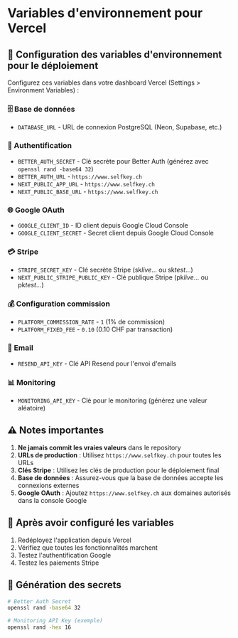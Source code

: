 # Variables d'environnement pour Vercel

## 🚀 Configuration des variables d'environnement pour le déploiement

Configurez ces variables dans votre dashboard Vercel (Settings > Environment Variables) :

### 🗄️ Base de données

- `DATABASE_URL` - URL de connexion PostgreSQL (Neon, Supabase, etc.)

### 🔐 Authentification

- `BETTER_AUTH_SECRET` - Clé secrète pour Better Auth (générez avec `openssl rand -base64 32`)
- `BETTER_AUTH_URL` - `https://www.selfkey.ch`
- `NEXT_PUBLIC_APP_URL` - `https://www.selfkey.ch`
- `NEXT_PUBLIC_BASE_URL` - `https://www.selfkey.ch`

### 🌐 Google OAuth

- `GOOGLE_CLIENT_ID` - ID client depuis Google Cloud Console
- `GOOGLE_CLIENT_SECRET` - Secret client depuis Google Cloud Console

### 💳 Stripe

- `STRIPE_SECRET_KEY` - Clé secrète Stripe (sk*live*... ou sk*test*...)
- `NEXT_PUBLIC_STRIPE_PUBLIC_KEY` - Clé publique Stripe (pk*live*... ou pk*test*...)

### 💰 Configuration commission

- `PLATFORM_COMMISSION_RATE` - `1` (1% de commission)
- `PLATFORM_FIXED_FEE` - `0.10` (0.10 CHF par transaction)

### 📧 Email

- `RESEND_API_KEY` - Clé API Resend pour l'envoi d'emails

### 📊 Monitoring

- `MONITORING_API_KEY` - Clé pour le monitoring (générez une valeur aléatoire)

## ⚠️ Notes importantes

1. **Ne jamais commit les vraies valeurs** dans le repository
2. **URLs de production** : Utilisez `https://www.selfkey.ch` pour toutes les URLs
3. **Clés Stripe** : Utilisez les clés de production pour le déploiement final
4. **Base de données** : Assurez-vous que la base de données accepte les connexions externes
5. **Google OAuth** : Ajoutez `https://www.selfkey.ch` aux domaines autorisés dans la console Google

## 🔄 Après avoir configuré les variables

1. Redéployez l'application depuis Vercel
2. Vérifiez que toutes les fonctionnalités marchent
3. Testez l'authentification Google
4. Testez les paiements Stripe

## 🔧 Génération des secrets

```bash
# Better Auth Secret
openssl rand -base64 32

# Monitoring API Key (exemple)
openssl rand -hex 16
```

